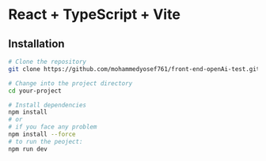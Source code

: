 # React + TypeScript + Vite

## Installation

```bash
# Clone the repository
git clone https://github.com/mohammedyosef761/front-end-openAi-test.git

# Change into the project directory
cd your-project

# Install dependencies
npm install
# or
# if you face any problem
npm install --force
# to run the peoject:
npm run dev


